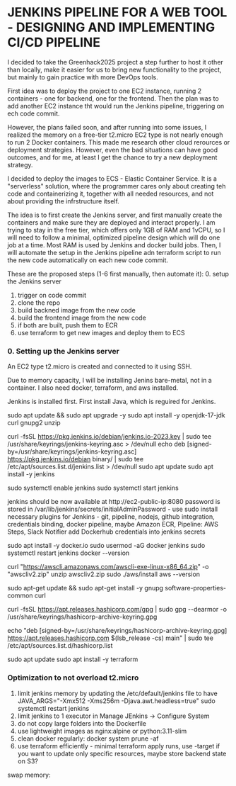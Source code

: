 # JENKINS PIPELINE FOR A WEB TOOL - DESIGNING AND IMPLEMENTING CI/CD PIPELINE

I decided to take the Greenhack2025 project a step further to host it other than locally, make it easier for us to bring new functionality to the project, but mainly to gain practice with more DevOps tools. 

First idea was to deploy the project to one EC2 instance, running 2 containers - one for backend, one for the frontend. Then the plan was to add another EC2 instance tht would run the Jenkins pipeline, triggering on ech code commit. 

However, the plans failed soon, and after running into some issues, I realized the memory on a free-tier t2.micro EC2 type is not nearly enough to run 2 Docker containers. This made me research other cloud rerources or deployment strategies. However, even the bad situations can have good outcomes, and for me, at least I get the chance to try a new deployment strategy. 

I decided to deploy the images to ECS - Elastic Container Service. It is a "serverless" solution, where the programmer cares only about creating teh code and containerizing it, together with all needed resources, and not about providing the infrstructure itself. 

The idea is to first create the Jenkins server, and first manually create the containers and make sure they are deployed and interact properly. I am trying to stay in the free tier, which offers only 1GB of RAM and 1vCPU, so I will need to follow a minimal, optimized pipeline design which will do one job at a time. Most RAM is used by Jenkins and docker build jobs.
Then, I will automate the setup in the Jenkins pipeline adn terraform script to run the new code automatically on each new code commit. 

These are the proposed steps (1-6 first manually, then automate it): 
0. setup the Jenkins server 
1. trigger on code commit 
2. clone the repo
3. build backned image from the new code
4. build the frontend image from the new code
5. if both are built, push them to ECR
6. use terraform to get new images and deploy them to ECS

### 0. Setting up the Jenkins server

An EC2 type t2.micro is created and connected to it using SSH. 

Due to memory capacity, I will be installing Jenins bare-metal, not in a container. I also need docker, terraform, and aws installed.

Jenkins is installed first. First install Java, which is reguired for Jenkins. 

sudo apt update && sudo apt upgrade -y
sudo apt install -y openjdk-17-jdk curl gnupg2 unzip
<!-- verify java version java -version -->
<!-- adding Jenkins Repository and installing Jenkins -->
curl -fsSL https://pkg.jenkins.io/debian/jenkins.io-2023.key | sudo tee \
  /usr/share/keyrings/jenkins-keyring.asc > /dev/null
echo deb [signed-by=/usr/share/keyrings/jenkins-keyring.asc] \
  https://pkg.jenkins.io/debian binary/ | sudo tee \
  /etc/apt/sources.list.d/jenkins.list > /dev/null
sudo apt update
sudo apt install -y jenkins
<!-- Start Jenkins and enable it on boot: -->
sudo systemctl enable jenkins
sudo systemctl start jenkins

<!-- finish jenkins setup in browser -->
jenkins should be now available at http://ec2-public-ip:8080
password is stored in /var/lib/jenkins/secrets/initialAdminPassword - use sudo
install necessary plugins for Jenkins - git, pipeline, nodejs, github integration, credentials binding, docker pipeline, maybe Amazon ECR, Pipeline: AWS Steps, Slack Notifier
add Dockerhub credentials into jenkins secrets 

<!-- install Docker -->
sudo apt install -y docker.io
sudo usermod -aG docker jenkins
sudo systemctl restart jenkins
docker --version

<!-- install aws cli -->
curl "https://awscli.amazonaws.com/awscli-exe-linux-x86_64.zip" -o "awscliv2.zip"
unzip awscliv2.zip
sudo ./aws/install
aws --version

<!-- install terraform -->
sudo apt-get update && sudo apt-get install -y gnupg software-properties-common curl

curl -fsSL https://apt.releases.hashicorp.com/gpg | sudo gpg --dearmor -o /usr/share/keyrings/hashicorp-archive-keyring.gpg

echo "deb [signed-by=/usr/share/keyrings/hashicorp-archive-keyring.gpg] https://apt.releases.hashicorp.com $(lsb_release -cs) main" | sudo tee /etc/apt/sources.list.d/hashicorp.list

sudo apt update
sudo apt install -y terraform

### Optimization to not overload t2.micro

1. limit jenkins memory by updating the /etc/default/jenkins file to have JAVA_ARGS="-Xmx512 -Xms256m -Djava.awt.headless=true"
sudo systemctl restart jenkins
2. limit jenkins to 1 executor in Manage JEnkins -> Configure System
3. do not copy large folders into the Dockerfile
4. use lightweight images as nginx:alpine or python:3.11-slim
5. clean docker regularly: docker system prune -af
6. use terraform efficiently - minimal terraform apply runs, use -target if you want to update only specific resources, maybe store backend state on S3? 

swap memory: 



<!-- this setup was for one ec2 without jenkins - but it was too small to host 2 containers
# SETUP FOR THE EC2 INSTANCE - user data script

sudo apt update
sudo apt install -y ca-certificates curl gnupg lsb-release

### add officila docker key
sudo mkdir -p /etc/apt/keyrings
curl -fsSL https://download.docker.com/linux/ubuntu/gpg | \
  sudo gpg --dearmor -o /etc/apt/keyrings/docker.gpg

### add docker's apt repository
echo "deb [arch=$(dpkg --print-architecture) signed-by=/etc/apt/keyrings/docker.gpg] https://download.docker.com/linux/ubuntu $(lsb_release-cs) stable" | sudo tee /etc/apt/sources.list.d/docker.list > /dev/null

### update package list and install docker 
sudo apt update
sudo apt install -y docker-ce docker-ce-cli containerd.io docker-buildx-plugin docker-compose-plugin

### run docker without sudo
sudo usermod -aG docker $USER
newgrp docker

# Start Docker now - containers will not run unless manually started
sudo systemctl start docker

# Enable Docker to start on boot - so docker will automatically start when instance boots, so we do not have to start it manually
sudo systemctl enable docker

### install git and docker compose
sudo apt install -y git
sudo apt install docker-compose-plugin
docker compose up -d

### pull the code initially
git clone https://github.com/mifavoyke/GreenHack.git app

# FRONTEND 
cd greenhack/app/frontend

### build the frontend after change
# docker build -t my-frontend .

### !!! variables are stored in local .env file and inject environment variables at build time via --build-arg

set -a
source .env
set +a

export $(cat .env | xargs) && docker build  \
--build-arg REACT_APP_API_URL=$REACT_APP_API_URL \
--build-arg REACT_APP_OPENSTREETMAP_URL=$REACT_APP_OPENSTREETMAP_URL \
--build-arg REACT_APP_ZABAGED_220V=$REACT_APP_ZABAGED_220V \
--build-arg REACT_APP_ZABAGED_400V=$REACT_APP_ZABAGED_400V \
-t my-frontend .

### run the container 
docker run -d -p 80:80 --name frontend my-frontend

# BACKEND
cd greenhack/app/backend

##### do not need to use .venv inside a Docker container - Docker isolates everything inside the container so we are already using a clean Python environment via the base image (e.g., python:3.10-slim) so .venv would be redundant

### build the backend after change
docker build -t my-backend .

### run the container 
docker run -d -p 5000:5000 --name backend my-backend

### WHAT HAPPENS: cannot copy the corine db into docker as it is too big  -->




